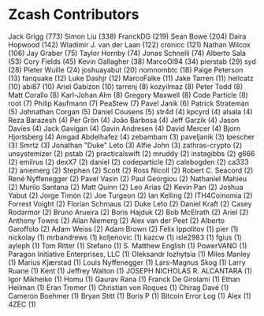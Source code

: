 Zcash Contributors
==================

Jack Grigg (773)
Simon Liu (338)
FranckDG (219)
Sean Bowe (204)
Daira Hopwood (142)
Wladimir J. van der Laan (122)
cronicc (121)
Nathan Wilcox (106)
Jay Graber (75)
Taylor Hornby (74)
Jonas Schnelli (74)
Alberto Sala (53)
Cory Fields (45)
Kevin Gallagher (38)
MarcoOl94 (34)
pierstab (29)
syd (28)
Pieter Wuille (24)
joshuayabut (20)
nomnombtc (18)
Paige Peterson (13)
fanquake (12)
Luke Dashjr (12)
MarcoFalke (11)
Jake Tarren (11)
hellcatz (10)
abi87 (10)
Ariel Gabizon (10)
tarrenj (8)
kozyilmaz (8)
Peter Todd (8)
Matt Corallo (8)
Karl-Johan Alm (8)
Gregory Maxwell (8)
Code Particle (8)
root (7)
Philip Kaufmann (7)
PeaStew (7)
Pavel Janík (6)
Patrick Strateman (5)
Johnathan Corgan (5)
Daniel Cousens (5)
str4d (4)
kpcyrd (4)
alsala (4)
Reza Barazesh (4)
Per Grön (4)
João Barbosa (4)
Jeff Garzik (4)
Jason Davies (4)
Jack Gavigan (4)
Gavin Andresen (4)
David Mercer (4)
Bjorn Hjortsberg (4)
Amgad Abdelhafez (4)
zebambam (3)
paveljanik (3)
lpescher (3)
Smrtz (3)
Jonathan "Duke" Leto (3)
Alfie John (3)
zathras-crypto (2)
unsystemizer (2)
pstab (2)
practicalswift (2)
mruddy (2)
instagibbs (2)
g666 (2)
emilrus (2)
dexX7 (2)
daniel (2)
codeparticle (2)
calebogden (2)
ca333 (2)
aniemerg (2)
Stephen (2)
Scott (2)
Ross Nicoll (2)
Robert C. Seacord (2)
René Nyffenegger (2)
Pavel Vasin (2)
Paul Georgiou (2)
Nathaniel Mahieu (2)
Murilo Santana (2)
Matt Quinn (2)
Leo Arias (2)
Kevin Pan (2)
Joshua Yabut (2)
Jorge Timón (2)
Joe Turgeon (2)
Ian Kelling (2)
ITH4Coinomia (2)
Forrest Voight (2)
Florian Schmaus (2)
Duke Leto (2)
Daniel Kraft (2)
Casey Rodarmor (2)
Bruno Arueira (2)
Boris Hajduk (2)
Bob McElrath (2)
Ariel (2)
Anthony Towns (2)
Allan Niemerg (2)
Alex van der Peet (2)
Alberto Garoffolo (2)
Adam Weiss (2)
Adam Brown (2)
​Felix Ippolitov (1)
pier (1)
nickolay (1)
mrbandrews (1)
koljenovic (1)
kazcw (1)
isle2983 (1)
fgius (1)
ayleph (1)
Tom Ritter (1)
Stefano (1)
S. Matthew English (1)
PowerVANO (1)
Paragon Initiative Enterprises, LLC (1)
Oleksandr Iozhytsia (1)
Miles Manley (1)
Marius Kjærstad (1)
Louis Nyffenegger (1)
Lars-Magnus Skog (1)
Larry Ruane (1)
Kent (1)
Jeffrey Walton (1)
JOSEPH NICHOLAS R. ALCANTARA (1)
Igor Mikheiko (1)
Homu (1)
Gaurav Rana (1)
Franck De Girolami (1)
Ethan Heilman (1)
Eran Tromer (1)
Christian von Roques (1)
Chirag Davé (1)
Cameron Boehmer (1)
Bryan Stitt (1)
Boris P (1)
Bitcoin Error Log (1)
Alex (1)
4ZEC (1)
